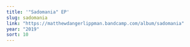 ```yaml
---
title: '"Sadomania" EP'
slug: sadomania
link: "https://matthewdangerlippman.bandcamp.com/album/sadomania"
year: "2019"
sort: 10
---
```

